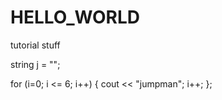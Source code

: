# HELLO_WORLD
tutorial stuff

string j = "";

for (i=0; i <= 6; i++)
{
  cout << "jumpman";
  i++;
};

